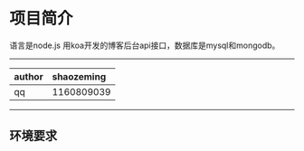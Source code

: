# 项目简介
语言是node.js 用koa开发的博客后台api接口，数据库是mysql和mongodb。

<hr/>

|author|shaozeming|
|:---|:---|
|qq|1160809039|

<hr/>

## 环境要求
